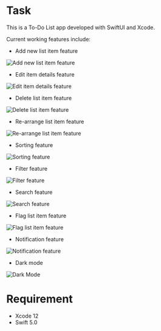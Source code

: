 # Task

This is a To-Do List app developed with SwiftUI and Xcode.

Current working features include:

- Add new list item feature

![Add new list item feature](demo/newTask.gif)

- Edit item details feature

![Edit item details feature](demo/editDetail.gif)

- Delete list item feature

![Delete list item feature](demo/delete.gif)

- Re-arrange list item feature

![Re-arrange list item feature](demo/rearrange.gif)

- Sorting feature

![Sorting feature](demo/sorting.gif)

- Filter feature

![Filter feature](demo/filtering.gif)

- Search feature

![Search feature](demo/search.gif)

- Flag list item feature

![Flag list item feature](demo/flag.gif)

- Notification feature

![Notification  feature](demo/notification.gif)

- Dark mode

![Dark Mode](demo/darkMode.gif)

# Requirement

- Xcode 12
- Swift 5.0
